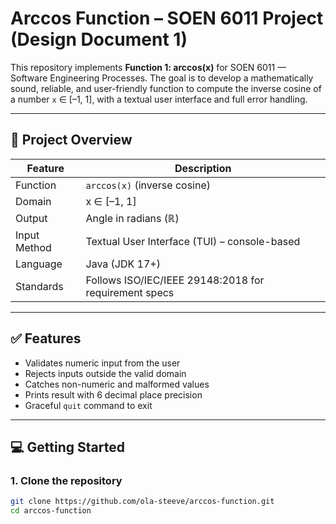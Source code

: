 # Arccos Function – SOEN 6011 Project (Design Document 1)

This repository implements **Function 1: arccos(x)** for SOEN 6011 — Software Engineering Processes. The goal is to develop a mathematically sound, reliable, and user-friendly function to compute the inverse cosine of a number `x` ∈ [–1, 1], with a textual user interface and full error handling.

---

## 📌 Project Overview

| Feature         | Description                                               |
|----------------|-----------------------------------------------------------|
| Function        | `arccos(x)` (inverse cosine)                              |
| Domain          | x ∈ [–1, 1]                                               |
| Output          | Angle in radians (ℝ)                                      |
| Input Method    | Textual User Interface (TUI) – console-based             |
| Language        | Java (JDK 17+)                                            |
| Standards       | Follows ISO/IEC/IEEE 29148:2018 for requirement specs     |

---

## ✅ Features

- Validates numeric input from the user
- Rejects inputs outside the valid domain
- Catches non-numeric and malformed values
- Prints result with 6 decimal place precision
- Graceful `quit` command to exit

---

## 💻 Getting Started

### 1. Clone the repository
```bash
git clone https://github.com/ola-steeve/arccos-function.git
cd arccos-function
